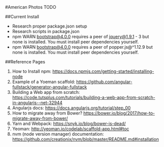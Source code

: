 #American Photos TODO

##Current Install
* Research proper package.json setup
* Research scripts in package.json
* npm WARN bootstrap@4.0.0 requires a peer of jquery@1.9.1 - 3 but none is installed. You must install peer dependencies yourself.
* npm WARN bootstrap@4.0.0 requires a peer of popper.js@^1.12.9 but none is installed. You must install peer dependencies yourself.



##Reference Pages
1. How to Install npm: https://docs.npmjs.com/getting-started/installing-node
2. Example of a Yoeman scaffold: https://github.com/angular-fullstack/generator-angular-fullstack
3. Building a Web app from scratch: https://code.tutsplus.com/tutorials/building-a-web-app-from-scratch-in-angularjs--net-32944
4. Angularjs docs: https://docs.angularjs.org/tutorial/step_00
5. How to migrate away from Bower? https://bower.io/blog/2017/how-to-migrate-away-from-bower/
6. Yarn and Webpack: https://snyk.io/blog/bower-is-dead/
7. Yeoman: http://yeoman.io/codelab/scaffold-app.html#toc
8. nvm (node version manager) documentation: https://github.com/creationix/nvm/blob/master/README.md#installation

